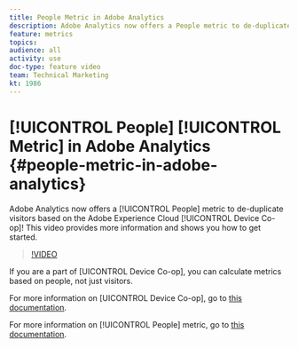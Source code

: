 ```yaml
---
title: People Metric in Adobe Analytics
description: Adobe Analytics now offers a People metric to de-duplicate visitors based on the Adobe Experience Cloud Device Co-op! This video provides more information and shows you how to get started.
feature: metrics
topics: 
audience: all
activity: use
doc-type: feature video
team: Technical Marketing
kt: 1986
---
```


# [!UICONTROL People] [!UICONTROL Metric] in Adobe Analytics {#people-metric-in-adobe-analytics}

Adobe Analytics now offers a [!UICONTROL People] metric to de-duplicate visitors based on the Adobe Experience Cloud [!UICONTROL Device Co-op]! This video provides more information and shows you how to get started.

>[!VIDEO](https://video.tv.adobe.com/v/24037/?quality=12)

If you are a part of [UICONTROL Device Co-op], you can calculate metrics based on people, not just visitors.

For more information on [UICONTROL Device Co-op], go to [this documentation](https://marketing.adobe.com/resources/help/en_US/mcdc/).

For more information on [!UICONTROL People] metric, go to [this documentation](https://marketing.adobe.com/resources/help/en_US/mcdc/mcdc-people.html).
